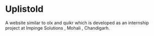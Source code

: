 # Uplistold
A website similar to olx and quikr which is developed as an internship project at Impinge Solutions , Mohali , Chandigarh.
